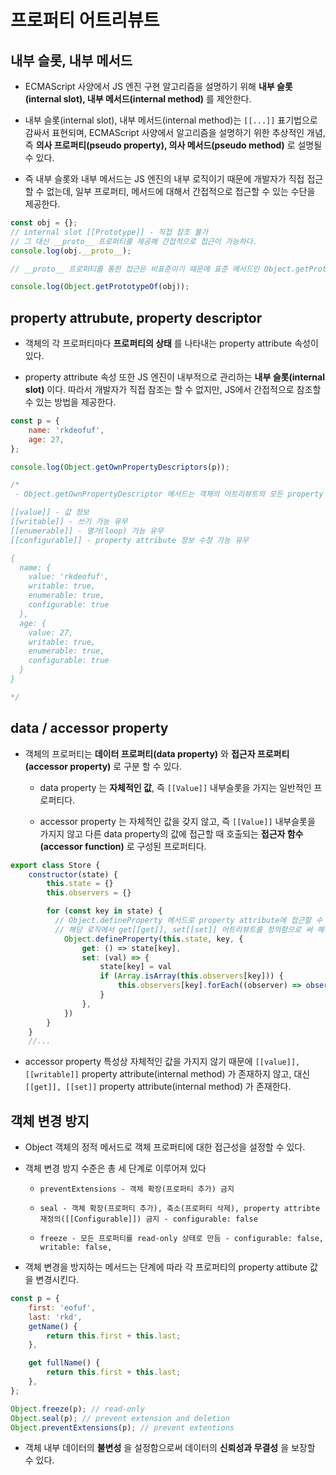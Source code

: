 # 프로퍼티 어트리뷰트

## 내부 슬롯, 내부 메서드

- ECMAScript 사양에서 JS 엔진 구현 알고리즘을 설명하기 위해 **내부 슬롯(internal slot), 내부 메서드(internal method)** 를 제안한다.

- 내부 슬롯(internal slot), 내부 메서드(internal method)는 `[[...]]` 표기법으로 감싸서 표현되며, ECMAScript 사양에서 알고리즘을 설명하기 위한 추상적인 개념, 즉 **의사 프로퍼티(pseudo property), 의사 메서드(pseudo method)** 로 설명될 수 있다.

- 즉 내부 슬롯와 내부 메서드는 JS 엔진의 내부 로직이기 때문에 개발자가 직접 접근할 수 없는데, 일부 프로퍼티, 메서드에 대해서 간접적으로 접근할 수 있는 수단을 제공한다.

```javascript
const obj = {};
// internal slot [[Prototype]] - 직접 참조 불가
// 그 대신 __proto__ 프로퍼티를 제공해 간접적으로 접근이 가능하다.
console.log(obj.__proto__);

// __proto__ 프로퍼티를 통한 접근은 비표준이기 때문에 표준 메서드인 Object.getPrototypeOf 메서드를 사용한다.

console.log(Object.getPrototypeOf(obj));
```

## property attrubute, property descriptor

- 객체의 각 프로퍼티마다 **프로퍼티의 상태** 를 나타내는 property attribute 속성이 있다.

- property attribute 속성 또한 JS 엔진이 내부적으로 관리하는 **내부 슬롯(internal slot)** 이다. 따라서 개발자가 직접 참조는 할 수 없지만, JS에서 간접적으로 참조할 수 있는 방법을 제공한다.

```javascript
const p = {
	name: 'rkdeofuf',
	age: 27,
};

console.log(Object.getOwnPropertyDescriptors(p));

/*
 - Object.getOwnPropertyDescriptor 메서드는 객체의 어트리뷰트의 모든 property attribute 정보를 보여준다.

[[value]] - 값 정보
[[writable]] - 쓰기 가능 유무
[[enumerable]] - 열거(loop) 가능 유무
[[configurable]] - property attribute 정보 수정 가능 유무

{
  name: {
    value: 'rkdeofuf',
    writable: true,
    enumerable: true,
    configurable: true
  },
  age: {
    value: 27,
    writable: true,
    enumerable: true,
    configurable: true
  }
}

*/
```

## data / accessor property

- 객체의 프로퍼티는 **데이터 프로퍼티(data property)** 와 **접근자 프로퍼티(accessor property)** 로 구분 할 수 있다.

  - data property 는 **자체적인 값**, 즉 `[[Value]]` 내부슬롯을 가지는 일반적인 프로퍼티다.

  - accessor property 는 자체적인 값을 갖지 않고, 즉 `[[Value]]` 내부슬롯을 가지지 않고 다른 data property의 값에 접근할 때 호출되는 **접근자 함수(accessor function)** 로 구성된 프로퍼티다.

```javascript
export class Store {
    constructor(state) {
        this.state = {}
        this.observers = {}

        for (const key in state) {
          // Object.defineProperty 메서드로 property attribute에 접근할 수 있다.
          // 해당 로직에서 get[[get]], set[[set]] 어트리뷰트를 정의함으로 써 해당 키값은 접근자 프로퍼티(accessor property)로써 생성된다.
            Object.defineProperty(this.state, key, {
                get: () => state[key],
                set: (val) => {
                    state[key] = val
                    if (Array.isArray(this.observers[key])) {
                        this.observers[key].forEach((observer) => observer(val))
                    }
                },
            })
        }
    }
    //...

```

- accessor property 특성상 자체적인 값을 가지지 않기 때문에 `[[value]], [[writable]]` property attribute(internal method) 가 존재하지 않고, 대신 `[[get]], [[set]]` property attribute(internal method) 가 존재한다.

## 객체 변경 방지

- Object 객체의 정적 메서드로 객체 프로퍼티에 대한 접근성을 설정할 수 있다.

- 객체 변경 방지 수준은 총 세 단계로 이루어져 있다

  - `preventExtensions - 객체 확장(프로퍼티 추가) 금지`

  - `seal - 객체 확장(프로퍼티 추가), 축소(프로퍼티 삭제), property attribte 재정의([[Configurable]]) 금지 - configurable: false`

  - `freeze - 모든 프로퍼티를 read-only 상태로 만듬 - configurable: false, writable: false,`

- 객체 변경을 방지하는 메서드는 단계에 따라 각 프로퍼티의 property attibute 값을 변경시킨다.

```javascript
const p = {
	first: 'eofuf',
	last: 'rkd',
	getName() {
		return this.first + this.last;
	},

	get fullName() {
		return this.first + this.last;
	},
};

Object.freeze(p); // read-only
Object.seal(p); // prevent extension and deletion
Object.preventExtensions(p); // prevent extentions
```

- 객체 내부 데이터의 **불변성** 을 설정함으로써 데이터의 **신뢰성과 무결성** 을 보장할 수 있다.

